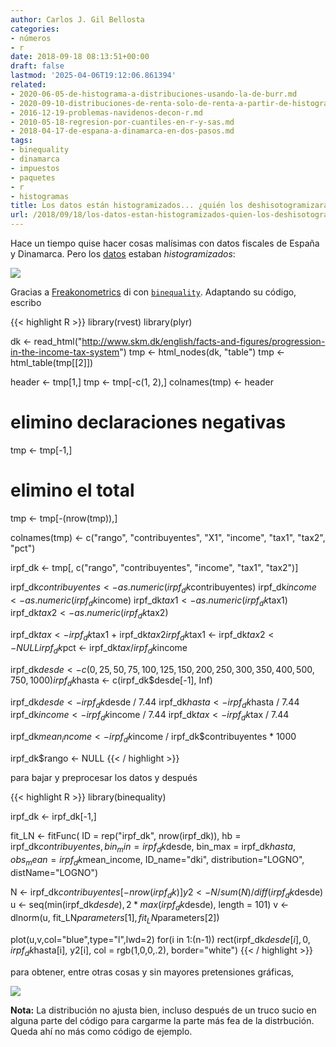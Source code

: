```yaml
---
author: Carlos J. Gil Bellosta
categories:
- números
- r
date: 2018-09-18 08:13:51+00:00
draft: false
lastmod: '2025-04-06T19:12:06.861394'
related:
- 2020-06-05-de-histograma-a-distribuciones-usando-la-de-burr.md
- 2020-09-10-distribuciones-de-renta-solo-de-renta-a-partir-de-histogramas.md
- 2016-12-19-problemas-navidenos-decon-r.md
- 2010-05-18-regresion-por-cuantiles-en-r-y-sas.md
- 2018-04-17-de-espana-a-dinamarca-en-dos-pasos.md
tags:
- binequality
- dinamarca
- impuestos
- paquetes
- r
- histogramas
title: Los datos están histogramizados... ¿quién los deshisotogramizará?
url: /2018/09/18/los-datos-estan-histogramizados-quien-los-deshisotogramizara/
---
```


Hace un tiempo quise hacer cosas malísimas con datos fiscales de España y Dinamarca. Pero los [datos](http://www.skm.dk/english/facts-and-figures/progression-in-the-income-tax-system) estaban _histogramizados_:

![](/wp-uploads/2018/09/datos_histogramizados.png#center)

Gracias a [Freakonometrics](https://freakonometrics.hypotheses.org/18859) di con [`binequality`](https://cran.r-project.org/package=binequality). Adaptando su código, escribo

{{< highlight R >}}
library(rvest)
library(plyr)

dk <- read_html("http://www.skm.dk/english/facts-and-figures/progression-in-the-income-tax-system")
tmp <- html_nodes(dk, "table")
tmp <- html_table(tmp[[2]])

header <- tmp[1,]
tmp <- tmp[-c(1, 2),]
colnames(tmp) <- header

# elimino declaraciones negativas
tmp <- tmp[-1,]

# elimino el total
tmp <- tmp[-(nrow(tmp)),]

colnames(tmp) <- c("rango", "contribuyentes",
    "X1", "income", "tax1", "tax2", "pct")

irpf_dk <- tmp[, c("rango", "contribuyentes",
    "income", "tax1", "tax2")]

irpf_dk$contribuyentes <- as.numeric(irpf_dk$contribuyentes)
irpf_dk$income <- as.numeric(irpf_dk$income)
irpf_dk$tax1 <- as.numeric(irpf_dk$tax1)
irpf_dk$tax2 <- as.numeric(irpf_dk$tax2)

irpf_dk$tax <- irpf_dk$tax1 + irpf_dk$tax2
irpf_dk$tax1 <- irpf_dk$tax2 <- NULL
irpf_dk$pct <- irpf_dk$tax / irpf_dk$income


irpf_dk$desde <- c(0, 25, 50, 75, 100, 125, 150,
    200, 250, 300, 350, 400, 500, 750, 1000)
irpf_dk$hasta <- c(irpf_dk$desde[-1], Inf)

irpf_dk$desde <- irpf_dk$desde / 7.44
irpf_dk$hasta <- irpf_dk$hasta / 7.44
irpf_dk$income <- irpf_dk$income / 7.44
irpf_dk$tax    <- irpf_dk$tax / 7.44

irpf_dk$mean_income <- irpf_dk$income /
        irpf_dk$contribuyentes * 1000

irpf_dk$rango <- NULL
{{< / highlight >}}

para bajar y preprocesar los datos y después

{{< highlight R >}}
library(binequality)

irpf_dk <- irpf_dk[-1,]

fit_LN <- fitFunc(
        ID = rep("irpf_dk", nrow(irpf_dk)),
        hb = irpf_dk$contribuyentes,
        bin_min = irpf_dk$desde,
        bin_max = irpf_dk$hasta,
        obs_mean = irpf_dk$mean_income,
        ID_name="dki",
        distribution="LOGNO",
        distName="LOGNO")

N  <- irpf_dk$contribuyentes[-nrow(irpf_dk)]
y2 <- N / sum(N) / diff(irpf_dk$desde)
u  <- seq(min(irpf_dk$desde),
        2 * max(irpf_dk$desde), length = 101)
v  <- dlnorm(u,
        fit_LN$parameters[1], fit_LN$parameters[2])

plot(u,v,col="blue",type="l",lwd=2)
for(i in 1:(n-1))
    rect(irpf_dk$desde[i],0,
        irpf_dk$hasta[i], y2[i],
        col = rgb(1,0,0,.2), border="white")
{{< / highlight >}}



para obtener, entre otras cosas y sin mayores pretensiones gráficas,

![](/wp-uploads/2018/09/distr_irfp_dk.png#center)


**Nota:** La distribución no ajusta bien, incluso después de un truco sucio en alguna parte del código para cargarme la parte más fea de la distrbución. Queda ahí no más como código de ejemplo.